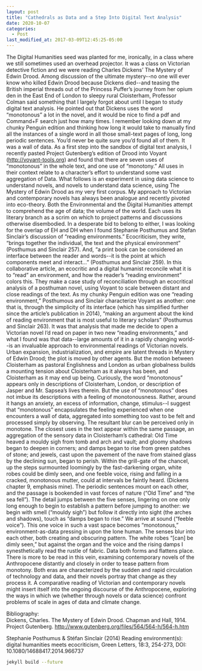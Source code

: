 ```yaml
---
layout: post
title: "Cathedrals as Data and a Step Into Digital Text Analysis"
date: 2020-10-07
categories:
  - Post
last_modified_at: 2017-03-09T12:45:25-05:00
---
```

The Digital Humanities seed was planted for me, ironically, in a class where we still sometimes used an overhead projector. It was a class on Victorian detective fiction and we were reading Charles Dickens’ The Mystery of Edwin Drood. Among discussion of the ultimate mystery--no one will ever know who killed Edwin Drood because Dickens died--and teasing the British imperial threads out of the Princess Puffer’s journey from her opium den in the East End of London to sleepy rural Cloisterham, Professor Colman said something that I largely forgot about until I began to study digital text analysis. 
He pointed out that Dickens uses the word “monotonous” a lot in the novel, and it would be nice to find a pdf and Command+F search just how many times. I remember looking down at my chunky Penguin edition and thinking how long it would take to manually find all the instances of a single word in all those small-text pages of long, long periodic sentences. You’d never be quite sure you’d found all of them. It was a wall of data.
As a first step into the sandbox of digital text analysis, I recently pasted Project Gutenberg’s edition of Drood into Voyant (http://voyant-tools.org) and found that there are seven uses of “monotonous” in the whole text, and one use of “monotony.” All uses in their context relate to a character’s effort to understand some vast aggregation of Data. What follows is an experiment in using data science to understand novels, and novels to understand data science, using The Mystery of Edwin Drood as my very first corpus.
My approach to Victorian and contemporary novels has always been analogue and recently pivoted into eco-theory. Both the Environmental and the Digital Humanities attempt to comprehend the age of data; the volume of the world. Each uses its literary branch as a scrim on which to project patterns and discussions otherwise disembodied. In a desperate bid to belong to either, I was looking for the overlap of EH and DH when I found Stephanie Posthumus and Stefan Sinclair’s discussion of “reading environments.” Ecocriticism, they write, “brings together the individual, the text and the physical environment” (Posthumus and Sinclair 257). And, “a print book can be considered an interface between the reader and words--it is the point at which components meet and interact…” (Posthumus and Sinclair 259). In this collaborative article, an ecocritic and a digital humanist reconcile what it is to “read” an environment, and how the reader’s “reading environment” colors this. 
They make a case study of reconciliation through an ecocritical analysis of a posthuman novel, using Voyant to scale between distant and close readings of the text. As my chunky Penguin edition was one “reading environment,” Posthumous and Sinclair characterize Voyant as another: one that is, through the simplicity of its interface (which has simplified further since the article’s publication in 2014), “making an argument about the kind of reading environment that is most useful to literary scholars” (Posthumus and Sinclair 263).
It was that analysis that made me decide to open a Victorian novel I’d read on paper in two new “reading environments,” and what I found was that data--large amounts of it in a rapidly changing world--is an invaluable approach to environmental readings of Victorian novels. 
Urban expansion, industrialization, and empire are latent threads in Mystery of Edwin Drood; the plot is moved by other agents. But the motion between Cloisterham as pastoral Englishness and London as urban globalness builds a mounting tension about Cloisterham as it always has been, and Cloisterham as it may end up being. Curiously, the word “monotonous” appears only in descriptions of Cloisterham, London, or description of Jasper and Mr. Sapsea’s lives therein. 
But the use of “monotonous” does not imbue its descriptions with a feeling of monotonousness. Rather, around it hangs an anxiety, an excess of information, change, stimulus--I suggest that “monotonous” encapsulates the feeling experienced when one encounters a wall of data, aggregated into something too vast to be felt and processed simply by observing. The resultant blur can be perceived only in monotone. The closest uses in the text appear within the same passage, an aggregation of the sensory data in Cloisterham’s cathedral: 
Old Time heaved a mouldy sigh from tomb and arch and vault; and gloomy shadows began to deepen in corners; and damps began to rise from green patches of stone; and jewels, cast upon the pavement of the nave from stained glass by the declining sun, began to perish.  Within the grill-gate of the chancel, up the steps surmounted loomingly by the fast-darkening organ, white robes could be dimly seen, and one feeble voice, rising and falling in a cracked, monotonous mutter, could at intervals be faintly heard.  (Dickens chapter 9, emphasis mine).
The periodic sentences mount on each other, and the passage is bookended in vast forces of nature (“Old Time” and “the sea fell”). The detail jumps between the five senses, lingering on one only long enough to begin to establish a pattern before jumping to another: we begin with smell (“mouldy sigh”) but follow it directly into sight (the arches and shadows), touch as “damps began to rise.” We arrive at sound (“feeble voice”). This one voice in such a vast space becomes “monotonous,” environment-as-data pressing in upon the lone human. The senses blur into each other, both creating and obscuring pattern. The white robes “[can] be dimly seen,” but against the organ and the voice and the rising damps I synesthetically read the rustle of fabric. Data both forms and flattens place.
There is more to be read in this vein, examining contemporary novels of the Anthropocene distantly and closely in order to tease pattern from monotony. Both eras are characterized by the sudden and rapid circulation of technology and data, and their novels portray that change as they process it. A comparative reading of Victorian and contemporary novels might insert itself into the ongoing discourse of the Anthropocene, exploring the ways in which we (whether through novels or data science) confront problems of scale in ages of data and climate change.

				
Bibliography: 					
Dickens, Charles. The Mystery of Edwin Drood. Chapman and Hall, 1914. Project Gutenberg. http://www.gutenberg.org/files/564/564-h/564-h.htm

Stephanie Posthumus & Stéfan Sinclair (2014) Reading environment(s): digital humanities meets ecocriticism, Green Letters, 18:3, 254-273, DOI: 10.1080/14688417.2014.966737 



```bash
jekyll build --future
```
